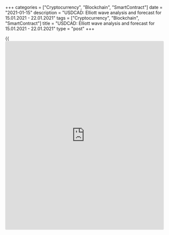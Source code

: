 +++
categories = ["Cryptocurrency", "Blockchain", "SmartContract"]
date = "2021-01-15"
description = "USDCAD: Elliott wave analysis and forecast for 15.01.2021 - 22.01.2021"
tags = ["Cryptocurrency", "Blockchain", "SmartContract"]
title = "USDCAD: Elliott wave analysis and forecast for 15.01.2021 - 22.01.2021"
type = "post"
+++

{{<iframe id="large-banner" src="https://www.bounty.group/#slide=4.0" width="100%" height="600" scrolling="no" style="border: 0px solid rgb(216, 221, 230); border-radius: 3px;">}}

2021-01-15

2021-01-15

USDCAD: Elliott wave analysis and forecast for 15.01.2021 –
22.01.2021Alex Geuta

 **Main scenario:** consider short positions from corrections below the
level of 1.2953 with a target of 1.2550 – 1.2400.

 **Alternative scenario:** breakout and consolidation above the level of
1.2953 will allow the pair to continue rising to the levels of 1.3174 –
1.3384.

 **Analysis:** Wave (С) of 4 of larger degree continues developing on
the [daily](https://www.fintecher.org/2020/03/03/forex-trading-daily-strategy/) time frame, with the first wave 1 of (C) forming inside.
Presumably, the fifth wave v of 1 of (C) is forming on the H4 time
frame, with wave (iii) of v of smaller degree completed inside. A local
correction (iv) of v appears to be developing on the H1 time frame, with
wave b of (iv) formed inside. If the presumption is correct, the pair
will continue to fall to the levels of 1.2550 – 1.2400 once the
correction is over. The level of 1.2953 is critical in this scenario, as
the breakout will enable the pair to continue rising to the levels of
1.3174 – 1.3384.

* * *

* * *

## Price chart of USDCAD in real time mode

The content of this article reflects the author’s opinion and does not
necessarily reflect the official position of LiteForex. The material
published on this page is provided for informational purposes only and
should not be considered as the provision of investment advice for the
purposes of Directive 2004/39/EC.

Rate this article:

{{value}}

( {{count}} {{title}} )